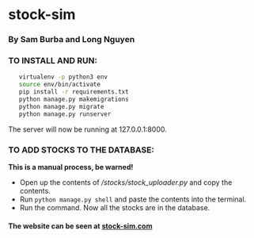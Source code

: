 # stock-sim
### By Sam Burba and Long Nguyen

### TO INSTALL AND RUN:
 ```bash
	virtualenv -p python3 env
	source env/bin/activate
	pip install -r requirements.txt
	python manage.py makemigrations
	python manage.py migrate
	python manage.py runserver
```
The server will now be running at 127.0.0.1:8000.
### TO ADD STOCKS TO THE DATABASE:
**This is a manual process, be warned!**
* Open up the contents of */stocks/stock\_uploader.py* and copy the contents.
* Run ```python manage.py shell``` and paste the contents into the terminal.
* Run the command.
Now all the stocks are in the database.

#### The website can be seen at [stock-sim.com](http://stock-sim.com)


